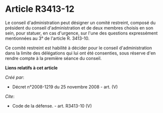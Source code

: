 # Article R3413-12

Le conseil d'administration peut désigner un comité restreint, composé du président du conseil d'administration et de deux
membres choisis en son sein, pour statuer, en cas d'urgence, sur l'une des questions expressément mentionnées au 3° de
l'article R. 3413-10. 

Ce comité restreint est habilité à décider pour le conseil d'administration dans la limite des délégations qui lui ont été
consenties, sous réserve d'en rendre compte à la première séance du conseil.

**Liens relatifs à cet article**

_Créé par_:

  - Décret n°2008-1219 du 25 novembre 2008 - art. (V)

_Cite_:

  - Code de la défense. - art. R3413-10 (V)
